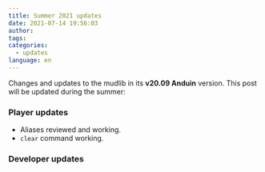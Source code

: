```yaml
---
title: Summer 2021 updates
date: 2021-07-14 19:56:03
author:
tags:
categories:
  - updates
language: en
---
```


Changes and updates to the mudlib in its **v20.09 Anduin** version. This post will be updated during the summer:

### Player updates

  * Aliases reviewed and working.
  * `clear` command working.

### Developer updates
